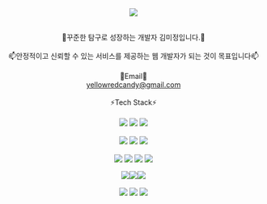 
<div align="center">
    <img src="https://capsule-render.vercel.app/api?type=shark&color=gradient&height=300&section=header&text=Hello%20I'm%20mijeong%20Kim&fontSize=60&animation=fadeIn">
    <br><br>
<!-- ![header](https://capsule-render.vercel.app/api?type=shark&color=gradient&height=300&section=header&text=Hello%20I'm%20mijeong%20Kim&fontSize=60&animation=fadeIn)
 -->

🌱꾸준한 탐구로 성장하는 개발자 김미정입니다.🌱
<br><br>
📫안정적이고 신뢰할 수 있는 서비스를 제공하는 웹 개발자가 되는 것이 목표입니다📫
<br><br>
💌Email💌<br>
yellowredcandy@gmail.com
    <br><br>
⚡Tech Stack⚡<br><br>
<img src="https://img.shields.io/badge/html-E34F26?style=for-the-badge&logo=html5&logoColor=black">
<img src="https://img.shields.io/badge/CSS3-1572B6?style=for-the-badge&logo=CSS3&logoColor=black">
<img src="https://img.shields.io/badge/JavaScript-F7DF1E?style=for-the-badge&logo=JavaScript&logoColor=black">
<br><br>
<img src="https://img.shields.io/badge/Node.js-339933?style=for-the-badge&logo=Node.js&logoColor=black">
<img src="https://img.shields.io/badge/Express-000000?style=for-the-badge&logo=Express&logoColor=black">
<img src="https://img.shields.io/badge/Sequelize-52B0E7?style=for-the-badge&logo=Sequelize&logoColor=black">
<br><br>
<img src="https://img.shields.io/badge/Java-1572B6?style=for-the-badge&logo=Java&logoColor=black">
<img src="https://img.shields.io/badge/Spring Boot-6DB33F?style=for-the-badge&logo=Spring Boot&logoColor=black">
<img src="https://img.shields.io/badge/Socket.io-010101?style=for-the-badge&logo=Socket.io&logoColor=black">
<img src="https://img.shields.io/badge/Axios-5A29E4?style=for-the-badge&logo=Axios&logoColor=black">

<img src="https://img.shields.io/badge/React-61DAFB?style=for-the-badge&logo=React&logoColor=black"><img src="https://img.shields.io/badge/jQuery-0769AD?style=for-the-badge&logo=jQuery&logoColor=black"><img src="https://img.shields.io/badge/TypeScript-3178C6?style=for-the-badge&logo=TypeScript&logoColor=black">
    <br><br>
<img src="https://img.shields.io/badge/MySQL-4479A1?style=for-the-badge&logo=MySQL&logoColor=black">
<img src="https://img.shields.io/badge/Amazon EC2-FF9900?style=for-the-badge&logo=Amazon EC2&logoColor=black">
<img src="https://img.shields.io/badge/Amazon AWS-232F3E?style=for-the-badge&logo=Amazon AWS&logoColor=black">

   
</div>
<!--  ![mijeongkim3's github stats](https://github-readme-stats.vercel.app/api?username=mijeongkim3&show_icons=true) -->
<!--
**mijeongkim3/mijeongkim3** is a ✨ _special_ ✨ repository because its `README.md` (this file) appears on your GitHub profile.

Here are some ideas to get you started:

- 🔭 I’m currently working on ...
- 🌱 I’m currently learning ...
- 👯 I’m looking to collaborate on ...
- 🤔 I’m looking for help with ...
- 💬 Ask me about ...
- 📫 How to reach me: ...
- 😄 Pronouns: ...
- ⚡ Fun fact: ...
-->
